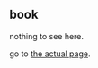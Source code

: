 ## book

nothing to see here.

go to [the actual page][page].

[page]: https://k-tten.github.io/typehackery
